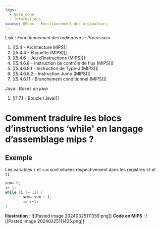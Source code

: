 ```yaml
---
tags:
  - Note_done
  - Informatique
source: UMons - Fonctionnement des ordinateurs
---
```


Link :
_Fonctionnement des ordinateurs : Processeur_
1. [[5.4 - Architecture MIPS]]
2. [[5.4.4 - Etiquette (MIPS)]]
3. [[5.4.6 - Jeu d’instructions (MIPS)]]
4. [[5.4.6.8 - Instruction de contrôle de flux (MIPS)]]
5. [[5.4.6.8.1 - Instruction de Type-J (MIPS)]]
6. [[5.4.6.8.2 - Instruction Jump (MIPS)]]
7. [[5.4.6.11 - Branchement conditionnel (MIPS)]]

_Java : Bases en java_
1. [[1.7.1 - Boucle (Java)]]
# Comment traduire les blocs d’instructions ‘while' en langage d’assemblage mips ?
## Exemple
Les variables `i` et `sum` sont situées respectivement dans les registres `t0` et `t1`
```java
sum= 0; 
i= 1; 
while (i != 11) { 
		sum= sum + i; 
		i= i+1; 
}
```
**Illustration** : ![[Pasted image 20240325111359.png]]
**Code en MIPS** : ![[Pasted image 20240325111425.png]]
